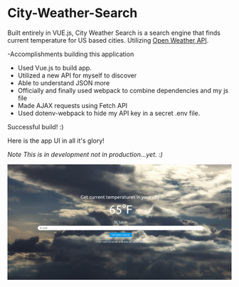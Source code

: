 # City-Weather-Search
Built entirely in VUE.js, City Weather Search is a search engine that finds current temperature for US based cities. Utilizing [Open Weather API](https://openweathermap.org/api).

-Accomplishments building this application
  * Used Vue.js to build app.
  * Utilized a new API for myself to discover
  * Able to understand JSON more
  * Officially and finally used webpack to combine dependencies and my js file
  * Made AJAX requests using Fetch API
  * Used dotenv-webpack to hide my API key in a secret .env file. 
 
 Successful build! :)
 
 Here is the app UI in all it's glory!
 
 *Note This is in development not in production...yet. :)*
 
 ![City Weather Search](/images/weathersearch.png)
